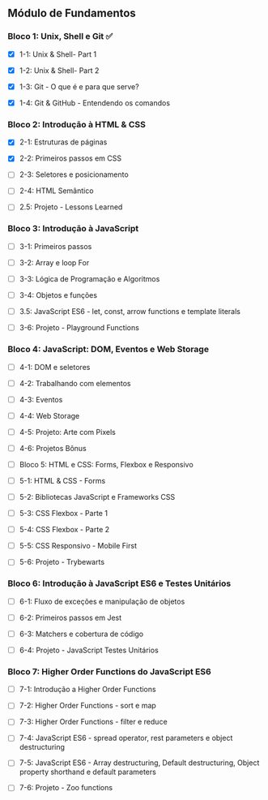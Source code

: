 ## Módulo de Fundamentos

### Bloco 1: Unix, Shell e Git :white_check_mark:

- [X] 1-1: Unix & Shell- Part 1

- [X] 1-2: Unix & Shell- Part 2

- [X] 1-3: Git - O que é e para que serve?

- [X] 1-4: Git & GitHub - Entendendo os comandos

### Bloco 2: Introdução à HTML & CSS

- [X] 2-1: Estruturas de páginas

- [X] 2-2: Primeiros passos em CSS

- [ ] 2-3: Seletores e posicionamento

- [ ] 2-4: HTML Semântico

- [ ] 2.5: Projeto - Lessons Learned

### Bloco 3: Introdução à JavaScript

- [ ] 3-1: Primeiros passos

- [ ]  3-2: Array e loop For

- [ ] 3-3: Lógica de Programação e Algoritmos

- [ ]  3-4: Objetos e funções

- [ ]  3.5: JavaScript ES6 - let, const, arrow functions e template literals

- [ ]  3-6: Projeto - Playground Functions

### Bloco 4: JavaScript: DOM, Eventos e Web Storage

- [ ]  4-1: DOM e seletores

- [ ]  4-2: Trabalhando com elementos

- [ ]  4-3: Eventos

- [ ]  4-4: Web Storage

- [ ]  4-5: Projeto: Arte com Pixels

- [ ]  4-6: Projetos Bônus

- [ ]  Bloco 5: HTML e CSS: Forms, Flexbox e Responsivo

- [ ]  5-1: HTML & CSS - Forms

- [ ]  5-2: Bibliotecas JavaScript e Frameworks CSS

- [ ]  5-3: CSS Flexbox - Parte 1

- [ ]  5-4: CSS Flexbox - Parte 2

- [ ]  5-5: CSS Responsivo - Mobile First

- [ ]  5-6: Projeto - Trybewarts

### Bloco 6: Introdução à JavaScript ES6 e Testes Unitários

- [ ]  6-1: Fluxo de exceções e manipulação de objetos

- [ ]  6-2: Primeiros passos em Jest

- [ ]  6-3: Matchers e cobertura de código

- [ ]  6-4: Projeto - JavaScript Testes Unitários

### Bloco 7: Higher Order Functions do JavaScript ES6

- [ ]  7-1: Introdução a Higher Order Functions

- [ ]  7-2: Higher Order Functions - sort e map

- [ ]  7-3: Higher Order Functions - filter e reduce

- [ ]  7-4: JavaScript ES6 - spread operator, rest parameters e object destructuring

- [ ]  7-5: JavaScript ES6 - Array destructuring, Default destructuring, Object property shorthand e default parameters

- [ ]  7-6: Projeto - Zoo functions
